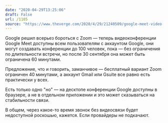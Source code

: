 ```yaml
---
date: "2020-04-29T13:25:06"
draft: False
url: /1105
source: "https://www.theverge.com/2020/4/29/21240509/google-meet-video-conferencing-free-gmail"
---
```


Google решил всерьез бороться с Zoom — теперь видеоконференции Google Meet доступны всем пользователям с аккаунтом Google, они могут создавать конференции до 100 человек, пока — без ограничения по длительности встречи, но после 30 сентября она может быть ограничена 60 минутами.

Предложение, что и говорить, заманчивое — бесплатный вариант Zoom ограничен 40 минутами, а аккаунт Gmail  или Gsuite все равно есть практически у всех.

Есть только одно "но" — на десктопе конференции Google доступны в браузере, а не в отдельном приложении и это может сказываться на стабильности связи.

В общем, через какое-то время звонок без видеосвязи будет недоступной роскошью, кажется. Если провайдеры не подкачают.
